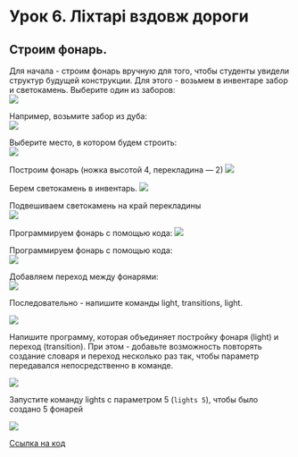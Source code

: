 # Урок 6. Ліхтарі вздовж дороги

## Строим фонарь.
Для начала - строим фонарь вручную для того, чтобы студенты увидели структур будущей конструкции.
Для этого - возьмем в инвентаре забор и светокамень.
Выберите один из заборов:  
<img src = "./img/Minecraft Education Edition.jpg">

Например, возьмите забор из дуба:  
<img src = "./img/Minecraft Education Edition2.jpg">  

Выберите место, в котором будем строить:  
<img src = "./img/Minecraft Education Edition3.jpg"> 

Построим фонарь (ножка высотой 4, перекладина &mdash; 2)
<img src = "./img/Minecraft Education Edition7.jpg"> 

Берем светокамень в инвентарь.
<img src = "./img/Minecraft Education Edition8.jpg"> 

Подвешиваем светокамень на край перекладины  
<img src = "./img/Minecraft Education Edition10.jpg">

Программируем фонарь с помощью кода:
<img src = "./img/Minecraft Education Edition11.jpg">

Программируем фонарь с помощью кода:  
<img src = "./img/light.gif">

Добавляем переход между фонарями:  
<img src = "./img/Minecraft Education Edition12.jpg">

Последовательно - напишите команды light, transitions, light.

<img src = "./img/light-transition.gif">

Напишите программу, которая объединяет постройку фонаря (light) и переход (transition). При этом - добавьте возможность повторять создание словаря и переход несколько раз так, чтобы параметр передавался непосредственно в команде.

<img src = "./img/Minecraft Education Edition14.jpg">

Запустите команду lights с параметром 5 (`lights 5`), чтобы было создано 5 фонарей

<img src = "./img/lights.gif">

[Ссылка на код](https://makecode.com/_RDiX3z1oRfc5)

